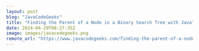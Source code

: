 ```yaml
---
layout: post
blog: "JavaCodeGeeks"
title: "Finding the Parent of a Node in a Binary Search Tree with Java"
date: 2024-04-29T08:27:35Z
image: images/javacodegeeks.png
remote_url: "https://www.javacodegeeks.com/finding-the-parent-of-a-node-in-a-binary-search-tree-with-java.html"
---
```

